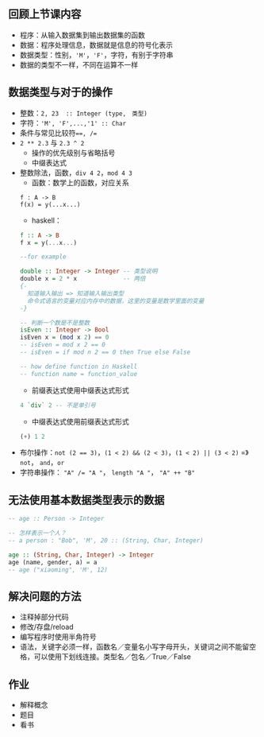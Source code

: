 ## 回顾上节课内容
+ 程序：从输入数据集到输出数据集的函数
+ 数据：程序处理信息，数据就是信息的符号化表示
+ 数据类型：性别，`'M'`，`'F'`，字符，有别于字符串
+ 数据的类型不一样，不同在运算不一样

## 数据类型与对于的操作
+ 整数：`2, 23  :: Integer (type,　类型)`
+ 字符：`'M', 'F',...,'1' :: Char`
+ 条件与常见比较符`==, /=`
+ `2 ** 2.3` 与 `2.3 ^ 2`
  + 操作的优先级别与省略括号
  + 中缀表达式
+ 整数除法，函数，`div 4 2`，`mod 4 3`
  + 函数：数学上的函数，对应关系
  ```
  f : A -> B
  f(x) = y(...x...)
  ```
  + haskell： 
  ```haskell
  f :: A -> B
  f x = y(...x...)

  --for example

  double :: Integer -> Integer -- 类型说明
  double x = 2 * x             -- 两倍
  {- 
    知道输入输出 => 知道输入输出类型 
    命令式语言的变量对应内存中的数据，这里的变量是数学里面的变量
  -}

  -- 判断一个数是不是整数
  isEven :: Integer -> Bool
  isEven x = (mod x 2) == 0
  -- isEven = mod x 2 == 0
  -- isEven = if mod n 2 == 0 then True else False 
  
  -- how define function in Haskell
  -- function name = function_value
  ```
  + 前缀表达式使用中缀表达式形式
  ```haskell
  4 `div` 2 -- 不是单引号
  ```
  + 中缀表达式使用前缀表达式形式
  ```haskell
  (+) 1 2
  ```
+ 布尔操作：`not (2 == 3)`，`(1 < 2) && (2 < 3)`，`(1 < 2) || (3 < 2)` =》 `not`， `and`，`or`
+ 字符串操作： `"A" /= "A "`， `length "A "`， `"A" ++ "B"`

## 无法使用基本数据类型表示的数据
```haskell
-- age :: Person -> Integer

-- 怎样表示一个人？
-- a person : "Bob", 'M', 20 :: (String, Char, Integer)

age :: (String, Char, Integer) -> Integer
age (name, gender, a) = a
-- age ("xiaoming", 'M', 12)
```
## 解决问题的方法
+ 注释掉部分代码
+ 修改/存盘/reload
+ 编写程序时使用半角符号
+ 语法，关键字必须一样，函数名／变量名小写字母开头，关键词之间不能留空格，可以使用下划线连接。类型名／包名／True／False

## 作业
+ 解释概念
+ 题目
+ 看书
